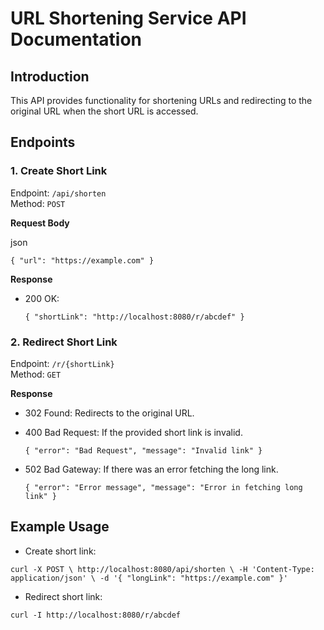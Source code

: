 # URL Shortening Service API Documentation

## Introduction

This API provides functionality for shortening URLs and redirecting to the original URL when the short URL is accessed.

## Endpoints

### 1. Create Short Link

Endpoint: `/api/shorten`  
Method: `POST`

**Request Body**

json

`{
    "url": "https://example.com"
}`

**Response**

-   200 OK:

    `{
    "shortLink": "http://localhost:8080/r/abcdef"
}`

### 2. Redirect Short Link

Endpoint: `/r/{shortLink}`  
Method: `GET`

**Response**

-   302 Found: Redirects to the original URL.
-   400 Bad Request: If the provided short link is invalid.

    `{
    "error": "Bad Request",
    "message": "Invalid link"
}`

-   502 Bad Gateway: If there was an error fetching the long link.

    `{
    "error": "Error message",
    "message": "Error in fetching long link"
}`

## Example Usage

-   Create short link:

`curl -X POST \
  http://localhost:8080/api/shorten \
  -H 'Content-Type: application/json' \
  -d '{
    "longLink": "https://example.com"
}'`

-   Redirect short link:

`curl -I http://localhost:8080/r/abcdef`
